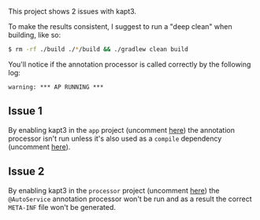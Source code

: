 This project shows 2 issues with kapt3.

To make the results consistent, I suggest to run a "deep clean" when building, like so:
```bash
$ rm -rf ./build ./*/build && ./gradlew clean build
```
You'll notice if the annotation processor is called correctly by the following log:
```
warning: *** AP RUNNING ***
```
## Issue 1
By enabling kapt3 in the `app` project (uncomment [here](app/build.gradle#L2)) the annotation processor isn't run unless it's also used as a `compile` dependency (uncomment [here](app/build.gradle#L11)).

## Issue 2
By enabling kapt3 in the `processor` project (uncomment [here](processor/build.gradle#L2)) the `@AutoService` annotation processor won't be run and as a result the correct `META-INF` file won't be generated.

